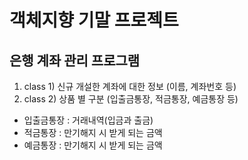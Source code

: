 # 객체지향 기말 프로젝트

## 은행 계좌 관리 프로그램

1. class 1) 신규 개설한 계좌에 대한 정보 (이름, 계좌번호 등)
1. class 2) 상품 별 구분 (입출금통장, 적금통장, 예금통장 등)
- 입출금통장 : 거래내역(입금과 출금)
- 적금통장 : 만기해지 시 받게 되는 금액
- 예금통장 : 만기해지 시 받게 되는 금액 